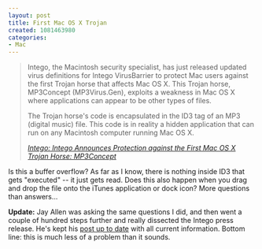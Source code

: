 ```yaml
--- 
layout: post
title: First Mac OS X Trojan
created: 1081463980
categories: 
- Mac
---
```

<blockquote>
<p>Intego, the Macintosh  security specialist, has just released updated virus definitions for  Intego VirusBarrier to protect Mac users against the first Trojan horse  that affects Mac OS X. This Trojan horse, MP3Concept (MP3Virus.Gen),  exploits a weakness in Mac OS X where applications can appear to be  other types of files.</p>

<p>The Trojan horse's code is encapsulated in the ID3 tag of an MP3 (digital  music) file. This code is in reality a hidden application that can run  on any Macintosh computer running Mac OS X.</p>
<cite><a href="http://www.intego.com/news/pr40.html">Intego: Intego Announces Protection against the First Mac OS X Trojan Horse: MP3Concept</a></cite>
</blockquote>

<p>Is this a buffer overflow? As far as I know, there is nothing inside ID3 that gets "executed" -- it just gets read. Does this also happen when you drag and drop the file onto the iTunes application or dock icon? More questions than answers...</p>

<p><strong>Update:</strong> Jay Allen was asking the same questions I did, and then went a couple of hundred steps further and really dissected the Intego press release. He's kept his <a href="http://www.jayallen.org/journey/2004/04/mp3concept_a_mac_mp3_virus_or_hoax">post up to date</a> with all current information. Bottom line: this is much less of a problem than it sounds.</p>
